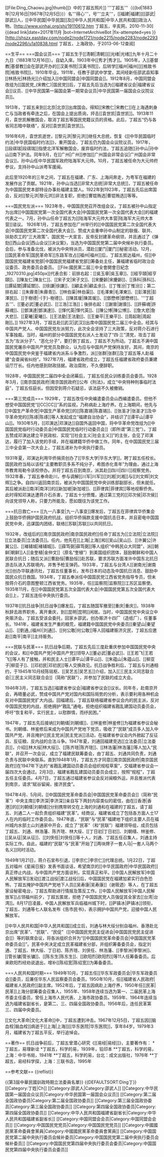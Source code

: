 [[File:Ding_Chaowu.jpg|thumb]]》中的丁超五照片]]
'''丁超五'''（{{bd|1883年|12月16日|1967年|12月5日}}）名'''得心'''，号'''立夫'''，[[福建|福建]][[邵武|邵武]]人，[[中华民国|中华民国]]及[[中华人民共和国|中华人民共和国]]政治人物。<ref name=xhw>[http://www.xinhai.org/shi/19110612.htm 丁超五，辛亥网，2010-11-30]{{dead link|date=2017年11月 |bot=InternetArchiveBot |fix-attempted=yes }}</ref><ref name=shzx>[http://shszx.eastday.com/node2/node1721/node2215/node2283/node2293/node2296/u1a10838.html 丁超五，上海政协，于2013-06-12查阅]</ref>

==生平==
===国会议员===
丁超五生于[[清朝|清朝]][[光绪|光绪]]九年十月二十九日（1883年12月16日）。自幼入庠。1903年中[[秀才|秀才]]。1905年，入[[基督教|基督教]]会在邵武开办的[[汉美书院|汉美书院]]，后转学[[福州|福州]][[格致书院|格致书院]]，1910年毕业。1911年，任教于邵武中学堂，其间经新任邵武县知事[[林扬光|林扬光]]介绍加入[[中国同盟会|中国同盟会]]。1912年8月，中国同盟会改组为[[国民党_(宋教仁)|国民党]]后，丁超五先后当选为[[福建省议会|福建省议会]]议员、[[中华民国第一届国会第一期常会议员|中华民国第一届国会众议院议员]]。<ref name=xhw/><ref name=shzx/>

1913年，丁超五来到[[北京|北京]]出席国会。得知[[宋教仁|宋教仁]]在上海遇刺身亡与当政者有牵连之后，在国会上提出质询，抨击[[袁世凯|袁世凯]]。1913年11月，袁世凯解散国会，取消丁超五等国民党籍议员的资格。此后，丁超五“仍与各省同志暗中联络”，反对[[袁世凯|袁世凯]]。<ref name=xhw/>

1916年6月，袁世凯逝世，[[黎元洪|黎元洪]]继任大总统，恢复《[[中华民国临时约法|中华民国临时约法]]》，重开国会，丁超五仍为国会众议院议员。1917年，[[段祺瑞|段祺瑞]]指使北洋军解散国会，废弃临时约法，丁超五追随[[孙中山|孙中山]]南下护法。同年9月，在[[广州|广州]]参加[[广州国会非常会议|广州国会非常会议]]，孙中山任中华民国军政府陆海军大元帅。10月，丁超五被任命为大元帅府参议，支持孙中山派粤军援闽。<ref name=xhw/><ref name=shzx/>

此后至1920年的三年之间，丁超五在福建、广东、上海间奔走，为粤军在福建的发展作出了贡献。1921年，孙中山当选[[非常大总统|非常大总统]]，丁超五被任命为中国国民党本部特设办事处福建主盟人。1922年到1923年，丁超五先后出席国会，反对[[黎元洪|黎元洪]]非法复职，拒绝[[曹锟贿选|曹锟贿选]]等等。<ref name=xhw/><ref name=shzx/>

===国民党左派===
1923年冬，中国国民党召开改组会议，丁超五被孙中山指定为出席[[中国国民党第一次全国代表大会|中国国民党第一次全国代表大会]]的福建代表之一。7月，孙中山任命丁超五为[[陆海军大元帅大本营|陆海军大元帅大本营]]谘议。 1926年1月，丁超五参加在广州举行的[[中国国民党第二次全国代表大会|中国国民党第二次全国代表大会]]，赞成大会重申孙中山制定的联俄、联共、扶助农工的“三大政策”、国民党一大宣言、反帝反封建革命纲领，并且通过了《弹劾[[西山会议|西山会议]]决议案》，当选为中国国民党第二届中央候补执行委员。会后，参与准备北伐，被派为中央特派员，潜赴[[厦门|厦门]]秘密活动。12月，[[国民革命军|国民革命军]]东路军攻占[[福州|福州]]后，丁超五抵达福州，任[[中国国民党福建省党部|中国国民党福建省党部]]筹备处主任，兼福建省临时政治会议委员、政务委员会委员。<ref name=xhw/>
[[File:國民黨二屆三中全會開會日紀念_19270310.jpg|450px]]代表合影：前排右起：[[吳玉章|吳玉章]]、[[經亨頤|經亨頤]]、[[陳友仁|陳友仁]]、[[宋子文|宋子文]]、[[宋慶齡|宋慶齡]]、[[孫科|孫科]]、[[譚延闓|譚延闓]]、[[徐謙|徐謙]]、[[顧孟余|顧孟余]]、[[丁惟汾|丁惟汾]]；第二排右起：[[朱霽青|朱霽青]]、[[林伯渠|林伯渠]]、[[毛澤東|毛澤東]]、[[彭澤民|彭澤民]]、[[于樹德|-{于}-樹德]]、[[陳其瑗|陳其瑗]]、[[鄧懋修|鄧懋修]]、'''丁超五'''、[[董必武|董必武]]、[[江浩|江浩]]；後排右起：[[謝晉|謝晉]]、[[許蘇魂|許蘇魂]]、[[鄧演達|鄧演達]]、[[惲代英|惲代英]]、[[陳公博|陳公博]]、[[詹大悲|詹大悲]]、[[夏曦|夏曦]]、[[王法勤|王法勤]]、[[王樂平|王樂平]]、[[周起剛|周起剛]]。]]
1927年3月，丁超五赴[[武汉|武汉]]出席中国国民党二届三中全会。经其与中国共产党人、中国国民党左派努力，此次全会坚持了三大政策，反对蒋介石进行军事独裁。当时，福州的部分中国国民党右派人士发动了“四·三”清党，攻击丁超五为“左派分子”、“恶化分子”，要打倒丁超五，丁超五不为所动。丁超五不满中国国民党屠杀中国共产党党员及群众，认为应与中国共产党保持友好。其间，南京的中国国民党中央鉴于福建省内派系斗争激烈，派[[张群|张群]]及丁超五等人赴福建“会查闽省纠纷”。1927年7月，福建省政府成立，丁超五任福建省政府委员兼建设厅厅长。任内他感到财政拮据，政治腐败，不久便辞职。<ref name=xhw/>

1928年，中国国民党二届四中全会闭幕后，丁超五任民众训练委员会委员。1928年3月，[[南京国民政府|南京国民政府]]公布《刑法》，成立“中央特种刑事临时法庭”，丁超五任庭长。但因受到蒋介石疑忌，该法庭不久被撤销。<ref name=xhw/>

===第三党成员===
1929年，丁超五改任中央编遣委员会山西编遣委员。但他不想受中国国民党“[[CC|CC]]”系的监视，乃称病赴上海疗养。在上海期间，他先与[[中国生产革命党|中国生产革命党]]的[[陈嘉锡|陈嘉锡]]、[[张圣才|张圣才]]及中华革命党的[[陈琢|陈琢]]等人发起成立“福建自治协会”，并结识了[[谭平山|谭平山]]。1930年5月，[[邓演达|邓演达]]自国外返回中国，将中华革命党改组为[[中国国民党临时行动委员会|中国国民党临时行动委员会]]（即所谓“第三党”）。丁超五赞成邓演达建立平民政权、实现“[[社会主义|社会主义]]”的主张，会见了邓演达，履行了加入该党的手续，并在福建籍华侨中做工作。同年，在中国国民党三届三中全会第一次大会上，丁超五递补为中央执行委员。<ref name=xhw/>

1931年夏，邓演达利用华侨捐资创办了[[华东大学|华东大学]]，聘丁超五任校长。国民政府当局以该校“主要教职员多系不纯分子，希图赤化青年”为理由，通过上海市教育局勒令该校停办。并将丁超五召到南京，派其赴[[四川|四川]]视察党务。1932年春，丁超五奉命赴川，参与调解[[川军|川军]][[刘湘|刘湘]]与[[刘文辉|刘文辉]]之争。自四川返回南京后，被派为中国国民党中央训练部副部长，但未就任。其后被派赴[[南洋|南洋]]的[[新加坡|新加坡]]、[[菲律宾|菲律宾]]等地视察侨务。此时得知邓演达遭蒋介石杀害，丁超五十分愤慨，通过第三党的[[邓次侯|邓次侯]]向该党领导人称，只要力所能及，愿如既往为该党工作。<ref name=xhw/><ref name=shzx/>

===抗日救亡===
[[九一八事变|九一八事变]]爆发后，丁超五在菲律宾华侨集会上鼓励华侨拥护国民政府抗战，组织华侨捐款支援中国抗击日本，并且密电中国国民党中央，迅谋国内团结，联络[[苏联|苏联]]以共同抗日。<ref name=xhw/>

1932年，改组后的[[南京国民政府|南京国民政府]]任命丁超五为[[立法院|立法院]][[立法委员|立法委员]]。任内，他先在[[上海|上海]]和[[吴山|吴山]]、[[许翼公|许翼公]]、[[褚辅城|褚辅城]]、[[薛笃弼|薛笃弼]]等人组织“中韩民众大同盟”，派[[朝鲜|朝鲜]]人[[金奎植|金仲文]]（原名“奎植”）到美国组织团体，鼓励朝鲜和中国人民联合抗日；随后又派[[曹励恒|曹励恒]]赴苏联，要求苏联方面准许中国东北抗日游击队进入苏联境内，并售予枪支弹药。1933年，丁超五与台湾人[[谢南光|谢南光]]创办华联通讯社，丁超五任董事长，发布日本的动态及中国抗日消息、鼓励中国民众抗日救国。1934年，丁超五奉派任中国国民党江西省党务指导专员，但未按蒋介石的意图整顿江西省党务。1935年，任[[监察院|监察院]]江苏区监察使。1935年11月，在[[中国国民党第五次全国代表大会|中国国民党第五次全国代表大会]]上，丁超五连任中央执行委员。<ref name=xhw/>

1937年[[抗日战争|抗日战争]]爆发后，丁超五随国军撤至[[重庆|重庆]]，1938年秋辞去政界职务，离开重庆，到[[昆明|昆明]]闲居。当时，中国国民党中央设立中央赈济会。丁超五受该会委托，回家乡邵武，创办赈济十四厂（造纸厂），任董事长。1941年，福建省发生严重的粮荒，福建籍中国国民党中央委员[[秦望山|秦望山]]、[[劉通_(福州)|刘通]]、[[何公敢|何公敢]]等人回福建赈济灾民，丁超五应邀赴[[南平|南平]]主持赈务。<ref name=xhw/>

===民联与民革===
抗日战争后期，丁超五先后三度赴重庆参加中国国民党中央的会议，和[[中国共产党|中国共产党]]领导人[[董必武|董必武]]、[[王若飞|王若飞]]等人有了接触，并和民主人士[[谭平山|谭平山]]、[[朱蕴山|朱蕴山]]、[[柳亚子|柳亚子]]、[[邓初民|邓初民]]等人交换政见。抗日战争胜利后，丁超五与刘通相约，于1945年10月经陈铭枢、[[吴艺五|吴艺五]]介绍，加入[[三民主义同志联合会|三民主义同志联合会]]（简称“民联”），并参加了民联的成立大会。<ref name=xhw/>

1946年3月，丁超五当选[[福建省参议会|福建省参议会]]议长。同年冬，赴南京开会，再晤董必武，赞成中国共产党对国内和国际局势的分析，表示要利用各种机会反对中国国民党扩大内战。回福建后，丁超五联络福建省参议会内的民主派，反对中国国民党的内战，拒绝拥护“戡乱”通电，拒绝组织福建省戡乱建国动员委员会，呼吁“恢复和平，实行民主，以慰群情，而纾民困。”<ref name=xhw/>

1947年，丁超五先后接纳[[刘朝缙|刘朝缙]]、[[林鉴修|林鉴修]]为福建省参议会秘书。刘朝缙、林鉴修后来成为中国共产党地下党员，吸收了“民联”成员多人加入中国共产党，并且掩护[[民主党派|民主党派]]活动，在福建省参议会内外掀起了反征兵、反征粮、反内战的合法斗争。1947年夏，刘通回福建竞选[[立法委员|立法委员]]，介绍[[林大绥|林大绥]]、[[陈齐瑄|陈齐瑄]]、[[林浩藩|林浩藩]]等人加入“民联”，并召开一次会议，成立了福建民联筹委会，由丁超五、刘通共同负责，刘通负责与民联中央联系。直到1948年1月，丁超五方才同意[[南京国民政府|南京国民政府]]在1947年下达的“省戡乱建国动员委员会组织规程草案”，交福建省参议会一届四次大会通过。2月3日，福建省戡乱建国动员委员会成立，按照“规程”，丁超五任主任委员。4月7日，丁超五通过福建省参议会反对闽粮外运，并且推派代表到南京，请求“赋谷留闽，接济民食”。<ref name=xhw/>

1947年4月、5月间，[[中国国民党革命委员会|中国国民党革命委员会]]（简称“民革”）中央主席[[李济深|李济深]]亲自写下两封内容类似的密信，由在[[香港|香港]]的[[刘朝缙|刘朝缙]]分别携带转交在上海的刘通和在福建的丁超五，请丁超五、刘通二人一起负责组织福建“民革”。经商议，福建省成立了包括各方面人士17人在内的临时工作委员会。1947年底，“民联”与“民革”福建地下组织主要人员在福州城内水部土山刘通家中开会，成立了“民革”（和“民联”）福建领导组，成员包括丁超五、刘通、林浩藩、陈齐瑄、林大绥、[[丁日初|丁日初]]、刘朝缙、林鉴修、[[吴从征|吴从征]]、[[刘侠任|刘侠任]]等十人，刘通、丁超五任召集人，刘通主持实际工作。自此，福建的“民联”与“民革”开始了[[两块牌子一套人马|一套人马两个名义]]同时活动。<ref name=xhw/>

1949年1月21日，蒋介石宣布引退，[[李宗仁|李宗仁]]代理总统。1月22日，丁超五对福州《星闽日报》发表书面谈话，希望南京的[[中华民国政府|中华民国政府]]真正停止内战，与中国共产党方面谈判，实现真正和平。[[中国人民解放军|中国人民解放军]]发动[[渡江战役|渡江战役]]后，中国国民党在福建加紧实行白色恐怖，丁超五掩护中国共产党地下人员[[吴寿康|吴寿康]]（谢筱迺）等人，在丁超五家设秘密电台，丁超五帮助进行情报及策反工作。[[中国人民解放军|中国人民解放军]]占领福州前夕，丁超五匿居，拒绝了中国国民党人员强促其全家去[[台湾|台湾]]。8月17日凌晨，中国人民解放军兵临福州城下时，[[萨镇冰|萨镇冰]]领衔，丁超五、刘通等七人联名发布《告市民书》，表示拥护中国共产党，迎接中国人民解放军。<ref name=xhw/><ref name=shzx/>

[[中华人民共和国|中华人民共和国]]成立后，刘通与林大绥分别自福州、香港赴北京出席“民革”、“民联”、“民促”（[[中国国民党民主促进会|中国国民党民主促进会]]）等的联席会议，将各派组织合并为“[[中国国民党革命委员会|中国国民党革命委员会]]”。民革中央决定成立民革福建省分部，并组织筹备委员会，指定刘通、丁超五、林大绥、丁日初、陈齐瑄、刘侠任、林浩藩、[[李黎洲|李黎洲]]、[[管长镛|管长镛]]、[[陈东生|陈东生]]、[[欧阳烈|欧阳烈]]等11人任筹备委员。后来欧阳烈经劝说退出，增补[[陈绍宽|陈绍宽]]为筹备委员。<ref name=xhw/>

===人民共和国时期===
1949年10月，丁超五任[[华东军政委员会|华东军政委员会]]委员，后兼任华东人民监察委员会委员。1950年10月，任[[福建省人民政府|福建省人民政府]]副主席。1952年后，丁超五因病赴上海疗养，1950年任[[民革|民革]]上海分部筹委会召集人，1955年、1958年连续当选为第一、二届民革上海市委主任委员，曾任上海市人民代表、上海市政协委员。1959年、1964年连续当选为福建省副省长，是第二、三、四届全国政协委员。1956年后，连任民革第三、四届中央委员。<ref name=xhw/><ref name=shzx/>

[[文化大革命|文化大革命]]中，丁超五遭到冲击。1967年12月5日，丁超五因[[脑血栓|脑血栓]]病逝于[[上海|上海]][[华东医院|华东医院]]，享年84岁。1979年3月，福建省为丁超五平反，举行追悼会。<ref name=xhw/>

==著作==
抗日战争前后，丁超五曾潜心研究《[[易经|易经]]》，主要著作有：<ref name=shzx/>
*丁超五，易理新诠
*丁超五，科学的易，1939年，铅印本
**丁超五，科学的易，上海：中华书局，1941年
**丁超五，科学的易，台北：成文出版社，1976年
**丁超五，易经科学探，上海：三联书店，1995年

==参考文献==
{{reflist}}

{{第3屆中華民國訓政時期立法委員名單}}
{{DEFAULTSORT:Ding丁}}
[[Category:丁姓|Ch]]
[[Category:邵武人|Category:邵武人]]
[[Category:中华民国第一届国会众议员|Category:中华民国第一届国会众议员]]
[[Category:第二届全国政协委员|Category:第二届全国政协委员]]
[[Category:第三届全国政协委员|Category:第三届全国政协委员]]
[[Category:第四届全国政协委员|Category:第四届全国政协委员]]
[[Category:中华人民共和国福建省副省长|Category:中华人民共和国福建省副省长]]
[[Category:中国同盟会会员|Category:中国同盟会会员]]
[[Category:中国国民党党员|Category:中国国民党党员]]
[[Category:中國國民黨革命委員會黨員|Category:中國國民黨革命委員會黨員]]
[[Category:中国国民党第二届中央执行委员会候补委员|Category:中国国民党第二届中央执行委员会候补委员]]
[[Category:中国国民党第四届中央执行委员会委员|Category:中国国民党第四届中央执行委员会委员]]